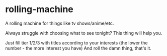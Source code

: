 # rolling-machine
A rolling machine for things like tv shows/anime/etc.

Always struggle with choosing what to see tonight? 
This thing will help you.

Just fill tier 1/2/3 with titles according to your interests (the lower the number - the more interest you have)
And roll the damn thing, that's it.
